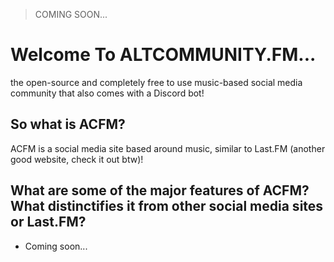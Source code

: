 > COMING SOON...

# Welcome To ALTCOMMUNITY.FM...
the open-source and completely free to use music-based social media community that also comes with a Discord bot!

## So what is ACFM?
ACFM is a social media site based around music, similar to Last.FM (another good website, check it out btw)!

## What are some of the major features of ACFM? What distinctifies it from other social media sites or Last.FM?
- Coming soon...
